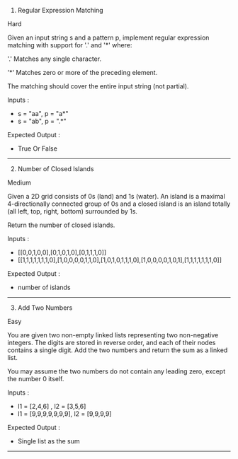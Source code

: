 1. Regular Expression Matching

Hard

Given an input string s and a pattern p, implement regular expression matching with support for '.' and '*' where:

'.' Matches any single character.

'*' Matches zero or more of the preceding element.

The matching should cover the entire input string (not partial).

Inputs :
- s = "aa", p = "a*"
- s = "ab", p = ".*"

Expected Output :
- True Or False

-----------------------------------------

2. Number of Closed Islands

Medium

Given a 2D grid consists of 0s (land) and 1s (water).  An island is a maximal 4-directionally connected group of 0s and a closed island is an island totally (all left, top, right, bottom) surrounded by 1s.

Return the number of closed islands.

Inputs :
- [[0,0,1,0,0],[0,1,0,1,0],[0,1,1,1,0]]
- [[1,1,1,1,1,1,1,0],[1,0,0,0,0,1,1,0],[1,0,1,0,1,1,1,0],[1,0,0,0,0,1,0,1],[1,1,1,1,1,1,1,0]]

Expected Output :
- number of islands

---------------------------------------

3. Add Two Numbers

Easy

You are given two non-empty linked lists representing two non-negative integers. The digits are stored in reverse order, and each of their nodes contains a single digit. Add the two numbers and return the sum as a linked list.

You may assume the two numbers do not contain any leading zero, except the number 0 itself.

Inputs :
- l1 = [2,4,6] , l2 = [3,5,6]
- l1 = [9,9,9,9,9,9,9], l2 = [9,9,9,9]

Expected Output :
- Single list as the sum

--------------------------------------------------------------------------------------------------------------
